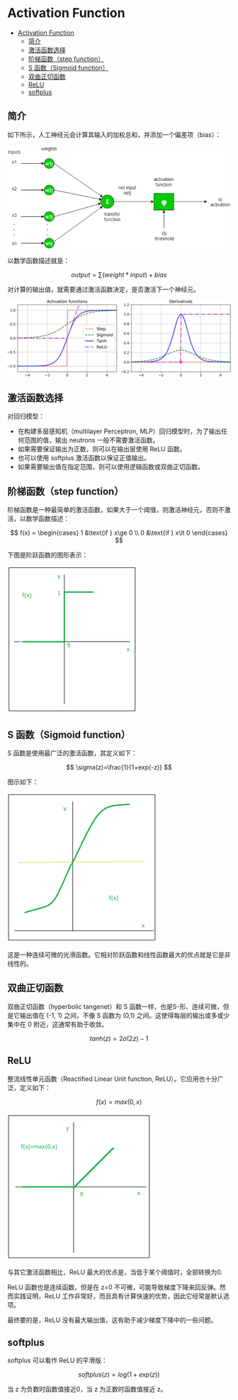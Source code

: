 # Activation Function

- [Activation Function](#activation-function)
  - [简介](#简介)
  - [激活函数选择](#激活函数选择)
  - [阶梯函数（step function）](#阶梯函数step-function)
  - [S 函数（Sigmoid function）](#s-函数sigmoid-function)
  - [双曲正切函数](#双曲正切函数)
  - [ReLU](#relu)
  - [softplus](#softplus)

## 简介

如下所示，人工神经元会计算其输入的加权总和，并添加一个偏差项（bias）：

![](images/2021-04-06-11-10-23.png)

以数学函数描述就是：

$$output=\sum(weight*input)+bias$$

对计算的输出值，就需要通过激活函数决定，是否激活下一个神经元。

![](images/2021-04-06-12-11-29.png)

## 激活函数选择

对回归模型：

- 在构建多层感知机（multilayer Perceptron, MLP）回归模型时，为了输出任何范围的值，输出 neutrons 一般不需要激活函数。
- 如果需要保证输出为正数，则可以在输出层使用 ReLU 函数。
- 也可以使用 softplus 激活函数以保证正值输出。
- 如果需要输出值在指定范围，则可以使用逻辑函数或双曲正切函数。


## 阶梯函数（step function）

阶梯函数是一种最简单的激活函数，如果大于一个阈值，则激活神经元，否则不激活，以数学函数描述：

$$
f(x) = \begin{cases}
    1 &\text{if } x\ge 0 \\
    0 &\text{if } x\lt 0
\end{cases}
$$

下图是阶跃函数的图形表示：

![](images/2021-04-06-11-24-01.png)

## S 函数（Sigmoid function）

S 函数是使用最广泛的激活函数，其定义如下：

$$
\sigma(z)=\frac{1}{1+exp(-z)}
$$

图示如下：

![](images/2021-04-06-11-28-55.png)

这是一种连续可微的光滑函数。它相对阶跃函数和线性函数最大的优点就是它是非线性的。

## 双曲正切函数

双曲正切函数（hyperbolic tangenet）和 S 函数一样，也是S-形、连续可微，但是它输出值在 (-1, 1) 之间，不像 S 函数为 (0,1) 之间。这使得每层的输出或多或少集中在 0 附近，这通常有助于收敛。

$$
tanh(z) = 2\sigma(2z)-1
$$

## ReLU

整流线性单元函数（Reactified Linear Unit function, ReLU）。它应用也十分广泛，定义如下：

$$
f(x)=max(0,x)
$$

![](images/2021-04-06-11-32-14.png)

与其它激活函数相比，ReLU 最大的优点是，当低于某个阈值时，全部转换为0.

ReLU 函数也是连续函数，但是在 z=0 不可微，可能导致梯度下降来回反弹。然而实践证明，ReLU 工作非常好，而且具有计算快速的优势，因此它经常是默认选项。

最终要的是，ReLU 没有最大输出值，这有助于减少梯度下降中的一些问题。

## softplus

softplus 可以看作 ReLU 的平滑版：

$$
softplus(z)=log(1+exp(z))
$$

当 z 为负数时函数值接近0，当 z 为正数时函数值接近 z。

